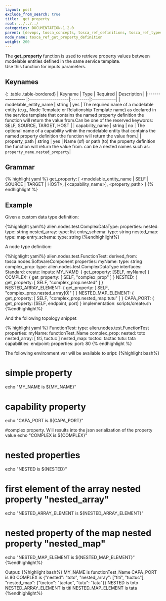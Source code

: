 ```yaml
---
layout: post
exclude_from_search: true
title:  get_property
root: ../../../
categories: DOCUMENTATION-1.2.0
parent: [devops, tosca_concepts, tosca_ref_definitions, tosca_ref_types_function_definition]
node_name: tosca_ref_get_property_definition
weight: 200
---
```


The **get_property** function  is used to  retrieve property values between  modelable entities defined in the same service template.  
Use this function for inputs parameters.

## Keynames

{: .table .table-bordered}
| Keyname                   | Type                | Required | Description |
|:----------------          |:--------------------|:---------|:------------|
| modelable_entity_name     | string              | yes      | The  required  name of a modelable entity (e.g., Node Template  or Relationship  Template name) as declared in the service template that contains the named property definition  the function will return the value from.Can be one of the reserved keywords: SELF, SOURCE, TARGET, HOST |
| capability_name           | string              | no       | The  optional name of a capability within the modelable entity that contains the named property definition  the function will return the value from.|
| property_path             | string              | yes       | Name (of) or path (to) the property definition the function will return the value from. can be a nested names such as: `property_name.nested_property`|

## Grammar

{% highlight yaml %}
get_property: [ <modelable_entity_name | SELF | SOURCE | TARGET | HOST>, [<capability_name>], <property_path> ]
{% endhighlight %}

## Example

Given a custom data type definition:

{%highlight yaml%}
alien.nodes.test.ComplexDataType:
  properties:
    nested:
      type: string
    nested_array:
      type: list
      entry_schema:
        type: string
    nested_map:
      type: map
      entry_schema:
        type: string
{%endhighlight%}

A node type definition:

{%highlight yaml%}
alien.nodes.test.FunctionTest:
  derived_from: tosca.nodes.SoftwareComponent
  properties:
  myName:
    type: string
    complex_prop:
      type: alien.nodes.test.ComplexDataType
  interfaces:
  Standard:
    create:
      inputs:
        MY_NAME: { get_property: [SELF, myName] }
        COMPLEX: { get_property: [ SELF, "complex_prop" ] }
        NESTED: { get_property: [ SELF, "complex_prop.nested" ] }
        NESTED_ARRAY_ELEMENT: { get_property: [ SELF, "complex_prop.nested_array[0]" ] }
        NESTED_MAP_ELEMENT: { get_property: [ SELF, "complex_prop.nested_map.tutu" ] }
        CAPA_PORT: { get_property: [SELF, endpoint, port] }
      implementation: scripts/create.sh
{%endhighlight%}

And the following topology snippet:

{% highlight yaml %}
FunctionTest:
  type: alien.nodes.test.FunctionTest
  properties:
    myName: functionTest_Name
    complex_prop:
      nested: toto
      nested_array: [ titi, tuctuc ]
      nested_map:
        toctoc: tactac
        tutu: tata
  capabilities:
    endpoint:
      properties:
        port: 80
{% endhighlight %}

The following environment var will be available to sript:
{%highlight bash%}
 # simple property
echo "MY_NAME is ${MY_NAME}"

 # capability property
echo "CAPA_PORT is ${CAPA_PORT}"

 #complex property. Will results into the json serialization of the property value
echo "COMPLEX is ${COMPLEX}"

 # nested properties
echo "NESTED is ${NESTED}"

 # first element of the array nested property "nested_array"
echo "NESTED_ARRAY_ELEMENT is ${NESTED_ARRAY_ELEMENT}"

 # nested property of the map nested property "nested_map"
echo "NESTED_MAP_ELEMENT is ${NESTED_MAP_ELEMENT}"
{%endhighlight%}

Output:
{%highlight bash%}
MY_NAME is functionTest_Name
CAPA_PORT is 80
COMPLEX is {"nested": "toto", "nested_array": ["titi", "tuctuc"], "nested_map": {"toctoc": "tactac", "tutu": "tata"}}
NESTED is toto
NESTED_ARRAY_ELEMENT is titi
NESTED_MAP_ELEMENT is tata
{%endhighlight%}
